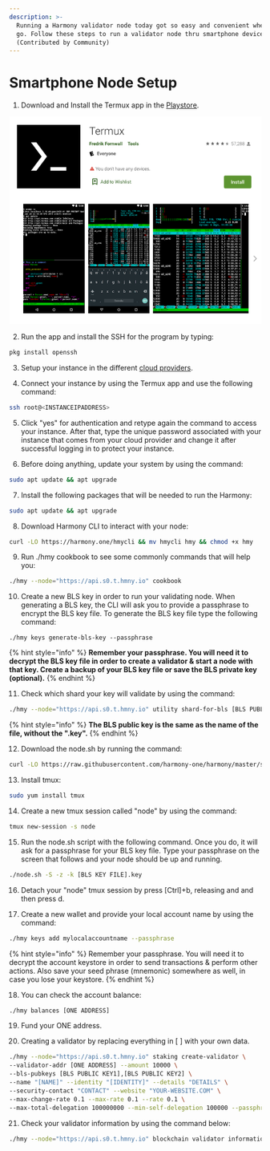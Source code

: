 ```yaml
---
description: >-
  Running a Harmony validator node today got so easy and convenient wherever we
  go. Follow these steps to run a validator node thru smartphone devices.
  (Contributed by Community)
---
```


# Smartphone Node Setup

1. Download and Install the Termux app in the [Playstore](https://play.google.com/store/apps/details?id=com.termux&hl=en).

![](../.gitbook/assets/image%20%28138%29.png)

2. Run the app and install the SSH for the program by typing:

```bash
pkg install openssh
```

3. Setup your instance in the different [cloud providers](cloud-guides/).

4. Connect your instance by using the Termux app and use the following command:

```bash
ssh root@<INSTANCEIPADDRESS>
```

5. Click "yes" for authentication and retype again the command to access your instance. After that, type the unique password associated with your instance that comes from your cloud provider and change it after successful logging in to protect your instance.

6. Before doing anything, update your system by using the command:

```bash
sudo apt update && apt upgrade
```

7. Install the following packages that will be needed to run the Harmony:

```bash
sudo apt update && apt upgrade
```

8. Download Harmony CLI to interact with your node:

```bash
curl -LO https://harmony.one/hmycli && mv hmycli hmy && chmod +x hmy
```

9. Run ./hmy cookbook to see some commonly commands that will help you:

```bash
./hmy --node="https://api.s0.t.hmny.io" cookbook
```

10. Create a new BLS key in order to run your validating node. When generating a BLS key, the CLI will ask you to provide a passphrase to encrypt the BLS key file.‌ To generate the BLS key file type the following command:

```text
./hmy keys generate-bls-key --passphrase
```

{% hint style="info" %}
**Remember your passphrase. You will need it to decrypt the BLS key file in order to create a validator & start a node with that key. Create a backup of your BLS key file or save the BLS private key \(optional\).**
{% endhint %}

11. Check which shard your key will validate by using the command:

```bash
./hmy --node="https://api.s0.t.hmny.io" utility shard-for-bls [BLS PUBLIC KEY]
```

{% hint style="info" %}
**The BLS public key is the same as the name of the file, without the ".key".**
{% endhint %}

12. Download the node.sh by running the command:

```bash
curl -LO https://raw.githubusercontent.com/harmony-one/harmony/master/scripts/node.sh && chmod a+x node.sh
```

13. Install tmux:

```bash
sudo yum install tmux
```

14. Create a new tmux session called "node" by using the command:

```bash
tmux new-session -s node
```

15. Run the node.sh script with the following command. Once you do, it will ask for a passphrase for your BLS key file. Type your passphrase on the screen that follows and your node should be up and running.

```bash
./node.sh -S -z -k [BLS KEY FILE].key
```

16. Detach your "node" tmux session by press \[Ctrl\]+b, releasing and and then press d.

17. Create a new wallet and provide your local account name by using the command:

```bash
./hmy keys add mylocalaccountname --passphrase 
```

{% hint style="info" %}
Remember your passphrase. You will need it to decrypt the account keystore in order to send transactions & perform other actions. Also save your seed phrase \(mnemonic\) somewhere as well, in case you lose your keystore.
{% endhint %}

18. You can check the account balance:

```bash
./hmy balances [ONE ADDRESS]
```

19. Fund your ONE address.

20. Creating a validator by replacing everything in \[ \] with your own data. 

```bash
./hmy --node="https://api.s0.t.hmny.io" staking create-validator \
--validator-addr [ONE ADDRESS] --amount 10000 \
--bls-pubkeys [BLS PUBLIC KEY1],[BLS PUBLIC KEY2] \
--name "[NAME]" --identity "[IDENTITY]" --details "DETAILS" \
--security-contact "CONTACT" --website "YOUR-WEBSITE.COM" \
--max-change-rate 0.1 --max-rate 0.1 --rate 0.1 \
--max-total-delegation 100000000 --min-self-delegation 100000 --passphrase
```

21. Check your validator information by using the command below:

```bash
./hmy --node="https://api.s0.t.hmny.io" blockchain validator information [ONE ADDRESS]
```

